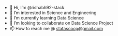 - 👋 Hi, I’m @rishabh92-stack
- 👀 I’m interested in Science and Engineering
- 🌱 I’m currently learning Data Science
- 💞️ I’m looking to collaborate on Data Science Project
- 📫 How to reach me @ statascoop@gmail.com

<!---
rishabh92-stack/rishabh92-stack is a ✨ special ✨ repository because its `README.md` (this file) appears on your GitHub profile.
You can click the Preview link to take a look at your changes.
--->

